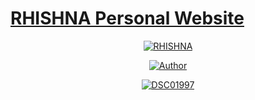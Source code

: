# [RHISHNA Personal Website ](https://ahmed-roshdy-1.github.io/Ahmed-Roshdy/)
<p align="center">
<a href="#"><img title="RHISHNA" src="https://img.shields.io/badge/RHISHNA-green?colorA=%23ff0000&colorB=%23017e40&style=for-the-badge"></a>
</p>
<p align="center">
<a href="https://github.com/Rhishnaa"><img title="Author" src="https://img.shields.io/badge/AUTHOR-RHISHNA-orange.svg?style=for-the-badge&logo=github"></a>
</p>
<p align="center">
<a href="https://ibb.co/RYhDLm3"><img src="https://i.ibb.co/k53SYf4/DSC01997.jpg" alt="DSC01997" 
</p>
<br>
